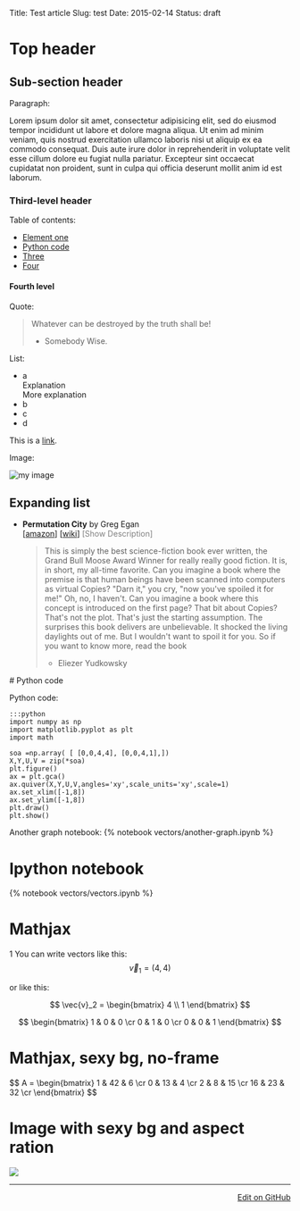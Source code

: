 Title: Test article
Slug: test
Date: 2015-02-14
Status: draft


# Top header

## Sub-section header

Paragraph: 

Lorem ipsum dolor sit amet, consectetur adipisicing elit, sed do eiusmod tempor incididunt ut labore et dolore magna aliqua. Ut enim ad minim veniam, quis nostrud exercitation ullamco laboris nisi ut aliquip ex ea commodo consequat. Duis aute irure dolor in reprehenderit in voluptate velit esse cillum dolore eu fugiat nulla pariatur. Excepteur sint occaecat cupidatat non proident, sunt in culpa qui officia deserunt mollit anim id est laborum.

### Third-level header

Table of contents:

<div class="panel">
<ul>
	<li><a href="#"> Element one</a></li>
	<li><a href="#python-code"> Python code</a></li>
	<li><a href="#"> Three </a></li>
	<li><a href="#"> Four </a></li>
	<!-- <li><a href="#resources"> Other Resources</a></li>	 -->
</ul>
</div>


#### Fourth level

Quote:
> Whatever can be destroyed by the truth shall be!  
> - Somebody Wise.


List:

- a  
  Explanation  
  More explanation
- b
- c
- d

This is a [link](#).

Image:

![my image](/images/math/limits-01.svg)


## Expanding list

- **Permutation City** by Greg Egan  
	[[amazon](http://www.amazon.com/Permutation-City-Novel-Greg-Egan/dp/1597805394)]
	[[wiki](http://en.wikipedia.org/wiki/Permutation_City)] 
	<span class="expand">[Show Description]</span>  
	<div class="description">

	> This is simply the best science-fiction book ever written, the Grand Bull
	Moose Award Winner for really really good fiction.  It is, in short, my all-time favorite.
Can you imagine a book where the premise is that human beings have
been scanned into computers as virtual Copies?  "Darn it," you cry,
"now you've spoiled it for me!"  Oh, no, I haven't.  Can you imagine a
book where this concept is introduced on the first page?
That bit about Copies?  That's not the plot.  That's just the starting
assumption.  The surprises this book delivers are unbelievable.  It
shocked the living daylights out of me.
But I wouldn't want to spoil it for you.  So if you want to know more,
 read the book  
	> - Eliezer Yudkowsky
	</div>


<span id="python-code">
# Python code

Python code:

	:::python
	import numpy as np
	import matplotlib.pyplot as plt  
	import math

	soa =np.array( [ [0,0,4,4], [0,0,4,1],]) 
	X,Y,U,V = zip(*soa)
	plt.figure()
	ax = plt.gca()
	ax.quiver(X,Y,U,V,angles='xy',scale_units='xy',scale=1)
	ax.set_xlim([-1,8])
	ax.set_ylim([-1,8])
	plt.draw()
	plt.show()

Another graph notebook:
{% notebook vectors/another-graph.ipynb %}

# Ipython notebook 

{% notebook vectors/vectors.ipynb %}

# Mathjax

1
You can write vectors like this:
$$\vec{v}_1 = (4,4)$$

or like this:

$$
\vec{v}_2 =
\begin{bmatrix}
4 \\ 1
\end{bmatrix}
$$


$$
\begin{bmatrix}
1 & 0 & 0 \cr
0 & 1 & 0 \cr
0 & 0 & 1 
\end{bmatrix}
$$

# Mathjax, sexy bg, no-frame
<div class="bg-no-frame">
$$
A
=
\begin{bmatrix}
1 & 42  & 6 \cr
0 & 13  & 4 \cr
2 & 8 & 15 \cr
16 & 23 & 32 \cr
\end{bmatrix}
$$
</div>

# Image with sexy bg and aspect ration
<div class="wrapper">
<div class="bg">
<img src="/images/linear-regression/linear-regression-hypothesis.png" />
</div>
</div>



<div id="article-info">
<hr/>
<!-- Author: <a href="http://rationalfiction.io/users/rayalez">Ray Alez</a> -->

<a style="float:right;"
href="https://github.com/raymestalez/dm/blob/master/content/machine-learning/0005-deep-learning-resources.md">Edit on GitHub</a>
</div>






<!-- Scripts -->
<!-- Expanding List -->
<script>
function prepareList() {
  $('body').find('li:has(ul)')
  	.click( function(event) {
  		if (this == event.target) {
  			$(this).toggleClass('expanded');
  			$(this).children('ul').toggle('medium');
  		}
  		return false;
  	})
  	.addClass('collapsed');
	//.children('ul').hide();
  };

function prepareExpand() {
  $('.expand').click( function(event) {
  		if (this == event.target) {
			$(this).parent().parent().find('.description').toggle('fast');
  		}
  		return false;
  	}).parent().parent().find('.description').hide();
  	//.addClass('collapsed');
	//.children('ul').hide();
};

$(document).ready( function() {
  //prepareList();
  prepareExpand();
  });
</script>

<style>
.expand {
color: gray;
cursor: pointer;
}
<!-- font-size: 12px;-->
</style>

